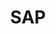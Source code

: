 ---
title: SAP
slug: sap
excerpt: How to use SAP on OVHcloud solutions
sections: Getting started, Advanced usage
order: 04
---